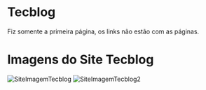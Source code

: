 # Tecblog
Fiz somente a primeira página, os links não estão com as páginas.

# Imagens do Site Tecblog

![SiteImagemTecblog](https://user-images.githubusercontent.com/110475291/210598243-f620173c-572e-4fa3-be76-254c2b117237.png)
![SiteImagemTecblog2](https://user-images.githubusercontent.com/110475291/210598277-676dbbe9-b3e2-4587-8165-1afd308a8be2.png)
